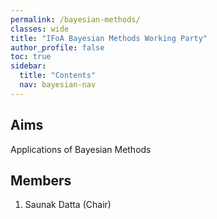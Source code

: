 ```yaml
---
permalink: /bayesian-methods/
classes: wide
title: "IFoA Bayesian Methods Working Party"
author_profile: false
toc: true
sidebar:
  title: "Contents"
  nav: bayesian-nav
---
```



## Aims
Applications of Bayesian Methods

## Members
1.  Saunak Datta (Chair) 

